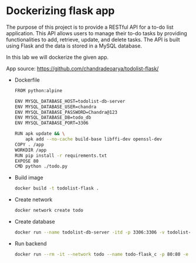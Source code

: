 # Dockerizing flask app

The purpose of this project is to provide a RESTful API for a to-do list application. This API allows users to manage their to-do tasks by providing functionalities to add, retrieve, update, and delete tasks. The API is built using Flask and the data is stored in a MySQL database.

In this lab we will dockerize the given app.

App source: https://github.com/chandradeoarya/todolist-flask/


- Dockerfile
    
    ```bash
    FROM python:alpine
    
    ENV MYSQL_DATABASE_HOST=todolist-db-server
    ENV MYSQL_DATABASE_USER=chandra
    ENV MYSQL_DATABASE_PASSWORD=Chandra@123
    ENV MYSQL_DATABASE_DB=todo_db
    ENV MYSQL_DATABASE_PORT=3306
    
    RUN apk update && \
        apk add --no-cache build-base libffi-dev openssl-dev
    COPY . /app
    WORKDIR /app
    RUN pip install -r requirements.txt
    EXPOSE 80
    CMD python ./todo.py
    ```
    
- Build image
    
    ```bash
    docker build -t todolist-flask .
    ```
    
- Create network
    
    ```bash
    docker network create todo
    ```
    
- Create database
    
    ```bash
    docker run --name todolist-db-server -itd -p 3306:3306 -v todolist-flask-mysql:/var/lib/mysql -v todolist-flask-mysql-config:/etc/mysql --network todo -e MYSQL_USER=chandra -e MYSQL_PASSWORD=Chandra@123 -e MYSQL_DATABASE=todo_db -e MYSQL_ROOT_PASSWORD=Alpha@2023 mysql
    ```
    
- Run backend
    
    ```bash
    docker run --rm -it --network todo --name todo-flask_c -p 80:80 -e MYSQL_DATABASE_HOST=todolist-db-server -e MYSQL_DATABASE_USER=chandra -e MYSQL_DATABASE_PASSWORD=Chandra@123 -e MYSQL_DATABASE_DB=todo_db -e MYSQL_DATABASE_PORT=3306 todolist-flask
    ```
